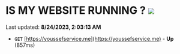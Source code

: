 # IS MY WEBSITE RUNNING ? [![](https://img.shields.io/static/v1?label=Sponsor&message=%E2%9D%A4&logo=GitHub&color=%23fe8e86)](https://github.com/sponsors/<username>)

Last updated: **8/24/2023, 2:03:13 AM**

- `GET` [https://youssefservice.me](https://youssefservice.me) - **Up** (857ms)
